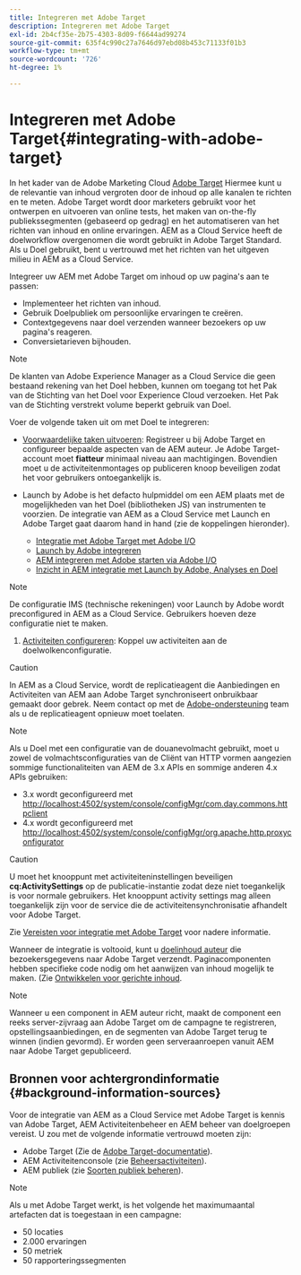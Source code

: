 ```yaml
---
title: Integreren met Adobe Target
description: Integreren met Adobe Target
exl-id: 2b4cf35e-2b75-4303-8d09-f6644ad99274
source-git-commit: 635f4c990c27a7646d97ebd08b453c71133f01b3
workflow-type: tm+mt
source-wordcount: '726'
ht-degree: 1%

---
```


# Integreren met Adobe Target{#integrating-with-adobe-target}

In het kader van de Adobe Marketing Cloud [Adobe Target](https://www.adobe.com/solutions/testing-targeting/testandtarget.html) Hiermee kunt u de relevantie van inhoud vergroten door de inhoud op alle kanalen te richten en te meten. Adobe Target wordt door marketers gebruikt voor het ontwerpen en uitvoeren van online tests, het maken van on-the-fly publiekssegmenten (gebaseerd op gedrag) en het automatiseren van het richten van inhoud en online ervaringen. AEM as a Cloud Service heeft de doelworkflow overgenomen die wordt gebruikt in Adobe Target Standard. Als u Doel gebruikt, bent u vertrouwd met het richten van het uitgeven milieu in AEM as a Cloud Service.

Integreer uw AEM met Adobe Target om inhoud op uw pagina&#39;s aan te passen:

* Implementeer het richten van inhoud.
* Gebruik Doelpubliek om persoonlijke ervaringen te creëren.
* Contextgegevens naar doel verzenden wanneer bezoekers op uw pagina&#39;s reageren.
* Conversietarieven bijhouden.

>[!NOTE]
>
>De klanten van Adobe Experience Manager as a Cloud Service die geen bestaand rekening van het Doel hebben, kunnen om toegang tot het Pak van de Stichting van het Doel voor Experience Cloud verzoeken.  Het Pak van de Stichting verstrekt volume beperkt gebruik van Doel.


Voer de volgende taken uit om met Doel te integreren:

* [Voorwaardelijke taken uitvoeren](https://experienceleague.adobe.com/docs/experience-manager-65/administering/integration/target-requirements.html): Registreer u bij Adobe Target en configureer bepaalde aspecten van de AEM auteur. Je Adobe Target-account moet **fiatteur** minimaal niveau aan machtigingen. Bovendien moet u de activiteitenmontages op publiceren knoop beveiligen zodat het voor gebruikers ontoegankelijk is.

* Launch by Adobe is het defacto hulpmiddel om een AEM plaats met de mogelijkheden van het Doel (bibliotheken JS) van instrumenten te voorzien. De integratie van AEM as a Cloud Service met Launch en Adobe Target gaat daarom hand in hand (zie de koppelingen hieronder).

   * [Integratie met Adobe Target met Adobe I/O](https://experienceleague.adobe.com/docs/experience-manager-65/administering/integration/integration-target-ims-adobe-io.html)
   * [Launch by Adobe integreren](https://experienceleague.adobe.com/docs/experience-manager-learn/sites/integrations/experience-platform-launch/overview.html)
   * [AEM integreren met Adobe starten via Adobe I/O](https://docs.adobe.com/content/help/en/experience-manager-learn/sites/integrations/experience-platform-launch/overview.html)
   * [Inzicht in AEM integratie met Launch by Adobe, Analyses en Doel](https://experienceleague.adobe.com/docs/experience-manager-learn/sites/integrations/experience-platform-launch/overview.html)

>[!NOTE]
>
>De configuratie IMS (technische rekeningen) voor Launch by Adobe wordt preconfigured in AEM as a Cloud Service. Gebruikers hoeven deze configuratie niet te maken.

1. [Activiteiten configureren](https://experienceleague.adobe.com/docs/experience-manager-65/authoring/personalization/activitylib.html): Koppel uw activiteiten aan de doelwolkenconfiguratie.

>[!CAUTION]
>
>In AEM as a Cloud Service, wordt de replicatieagent die Aanbiedingen en Activiteiten van AEM aan Adobe Target synchroniseert onbruikbaar gemaakt door gebrek. Neem contact op met de [Adobe-ondersteuning](https://experienceleague.adobe.com/?support-solution=General#support) team als u de replicatieagent opnieuw moet toelaten.

>[!NOTE]
>
>Als u Doel met een configuratie van de douanevolmacht gebruikt, moet u zowel de volmachtsconfiguraties van de Cliënt van HTTP vormen aangezien sommige functionaliteiten van AEM de 3.x APIs en sommige anderen 4.x APIs gebruiken:
>
>* 3.x wordt geconfigureerd met [http://localhost:4502/system/console/configMgr/com.day.commons.httpclient](http://localhost:4502/system/console/configMgr/com.day.commons.httpclient)
>* 4.x wordt geconfigureerd met [http://localhost:4502/system/console/configMgr/org.apache.http.proxyconfigurator](http://localhost:4502/system/console/configMgr/org.apache.http.proxyconfigurator)
>

>[!CAUTION]
>
>U moet het knooppunt met activiteiteninstellingen beveiligen **cq:ActivitySettings** op de publicatie-instantie zodat deze niet toegankelijk is voor normale gebruikers. Het knooppunt activity settings mag alleen toegankelijk zijn voor de service die de activiteitensynchronisatie afhandelt voor Adobe Target.
>
>Zie [Vereisten voor integratie met Adobe Target](https://experienceleague.adobe.com/docs/experience-manager-65/administering/integration/target-requirements.html#securing-the-activity-settings-node) voor nadere informatie.

Wanneer de integratie is voltooid, kunt u [doelinhoud auteur](https://experienceleague.adobe.com/docs/experience-manager-65/authoring/personalization/content-targeting-touch.html) die bezoekersgegevens naar Adobe Target verzendt. Paginacomponenten hebben specifieke code nodig om het aanwijzen van inhoud mogelijk te maken. (Zie [Ontwikkelen voor gerichte inhoud](https://experienceleague.adobe.com/docs/experience-manager-65/developing/personlization/target.html).

>[!NOTE]
>
>Wanneer u een component in AEM auteur richt, maakt de component een reeks server-zijvraag aan Adobe Target om de campagne te registreren, opstellingsaanbiedingen, en de segmenten van Adobe Target terug te winnen (indien gevormd). Er worden geen serveraanroepen vanuit AEM naar Adobe Target gepubliceerd.

## Bronnen voor achtergrondinformatie {#background-information-sources}

Voor de integratie van AEM as a Cloud Service met Adobe Target is kennis van Adobe Target, AEM Activiteitenbeheer en AEM beheer van doelgroepen vereist. U zou met de volgende informatie vertrouwd moeten zijn:

* Adobe Target (Zie de [Adobe Target-documentatie](https://experienceleague.adobe.com/docs/target/using/target-home.html)).
* AEM Activiteitenconsole (zie [Beheersactiviteiten](https://experienceleague.adobe.com/docs/experience-manager-65/authoring/personalization/activitylib.html)).
* AEM publiek (zie [Soorten publiek beheren](https://experienceleague.adobe.com/docs/experience-manager-65/authoring/personalization/managing-audiences.html)).

>[!NOTE]
>
>Als u met Adobe Target werkt, is het volgende het maximumaantal artefacten dat is toegestaan in een campagne:
>
>* 50 locaties
>* 2.000 ervaringen
>* 50 metriek
>* 50 rapporteringssegmenten
